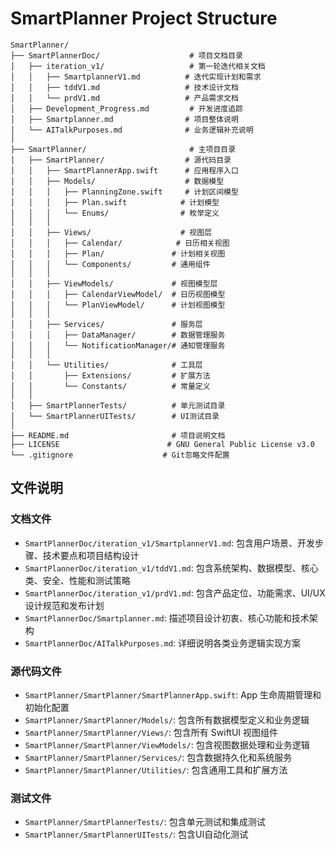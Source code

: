 # SmartPlanner Project Structure

```
SmartPlanner/
├── SmartPlannerDoc/                    # 项目文档目录
│   ├── iteration_v1/                   # 第一轮迭代相关文档
│   │   ├── SmartplannerV1.md          # 迭代实现计划和需求
│   │   ├── tddV1.md                   # 技术设计文档
│   │   └── prdV1.md                   # 产品需求文档
│   ├── Development_Progress.md         # 开发进度追踪
│   ├── Smartplanner.md                # 项目整体说明
│   └── AITalkPurposes.md              # 业务逻辑补充说明
│
├── SmartPlanner/                       # 主项目目录
│   ├── SmartPlanner/                  # 源代码目录
│   │   ├── SmartPlannerApp.swift      # 应用程序入口
│   │   ├── Models/                    # 数据模型
│   │   │   ├── PlanningZone.swift     # 计划区间模型
│   │   │   ├── Plan.swift            # 计划模型
│   │   │   └── Enums/                # 枚举定义
│   │   │
│   │   ├── Views/                    # 视图层
│   │   │   ├── Calendar/            # 日历相关视图
│   │   │   ├── Plan/               # 计划相关视图
│   │   │   └── Components/         # 通用组件
│   │   │
│   │   ├── ViewModels/             # 视图模型层
│   │   │   ├── CalendarViewModel/  # 日历视图模型
│   │   │   └── PlanViewModel/      # 计划视图模型
│   │   │
│   │   ├── Services/               # 服务层
│   │   │   ├── DataManager/        # 数据管理服务
│   │   │   └── NotificationManager/# 通知管理服务
│   │   │
│   │   └── Utilities/              # 工具层
│   │       ├── Extensions/         # 扩展方法
│   │       └── Constants/          # 常量定义
│   │
│   ├── SmartPlannerTests/          # 单元测试目录
│   └── SmartPlannerUITests/        # UI测试目录
│
├── README.md                       # 项目说明文档
├── LICENSE                        # GNU General Public License v3.0
└── .gitignore                    # Git忽略文件配置

```

## 文件说明

### 文档文件
- `SmartPlannerDoc/iteration_v1/SmartplannerV1.md`: 包含用户场景、开发步骤、技术要点和项目结构设计
- `SmartPlannerDoc/iteration_v1/tddV1.md`: 包含系统架构、数据模型、核心类、安全、性能和测试策略
- `SmartPlannerDoc/iteration_v1/prdV1.md`: 包含产品定位、功能需求、UI/UX设计规范和发布计划
- `SmartPlannerDoc/Smartplanner.md`: 描述项目设计初衷、核心功能和技术架构
- `SmartPlannerDoc/AITalkPurposes.md`: 详细说明各类业务逻辑实现方案

### 源代码文件
- `SmartPlanner/SmartPlanner/SmartPlannerApp.swift`: App 生命周期管理和初始化配置
- `SmartPlanner/SmartPlanner/Models/`: 包含所有数据模型定义和业务逻辑
- `SmartPlanner/SmartPlanner/Views/`: 包含所有 SwiftUI 视图组件
- `SmartPlanner/SmartPlanner/ViewModels/`: 包含视图数据处理和业务逻辑
- `SmartPlanner/SmartPlanner/Services/`: 包含数据持久化和系统服务
- `SmartPlanner/SmartPlanner/Utilities/`: 包含通用工具和扩展方法

### 测试文件
- `SmartPlanner/SmartPlannerTests/`: 包含单元测试和集成测试
- `SmartPlanner/SmartPlannerUITests/`: 包含UI自动化测试
